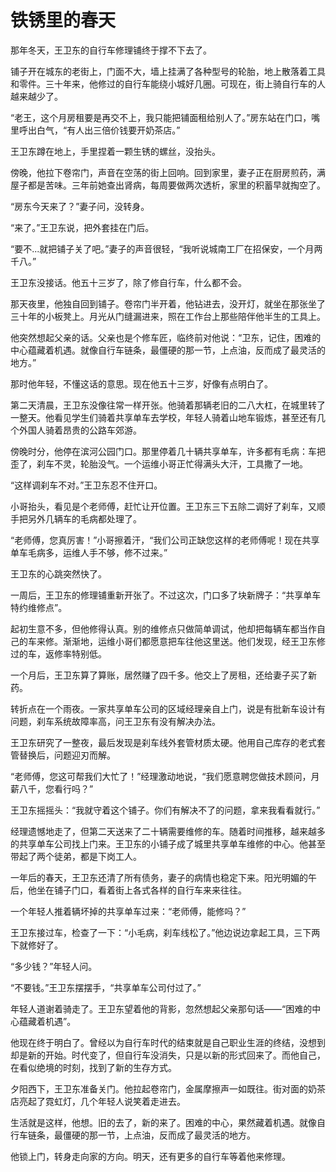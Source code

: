 # 铁锈里的春天

那年冬天，王卫东的自行车修理铺终于撑不下去了。

铺子开在城东的老街上，门面不大，墙上挂满了各种型号的轮胎，地上散落着工具和零件。三十年来，他修过的自行车能绕小城好几圈。可现在，街上骑自行车的人越来越少了。

“老王，这个月房租要是再交不上，我只能把铺面租给别人了。”房东站在门口，嘴里呼出白气，“有人出三倍价钱要开奶茶店。”

王卫东蹲在地上，手里捏着一颗生锈的螺丝，没抬头。

傍晚，他拉下卷帘门，声音在空荡的街上回响。回到家里，妻子正在厨房煎药，满屋子都是苦味。三年前她查出肾病，每周要做两次透析，家里的积蓄早就掏空了。

“房东今天来了？”妻子问，没转身。

“来了。”王卫东说，把外套挂在门后。

“要不...就把铺子关了吧。”妻子的声音很轻，“我听说城南工厂在招保安，一个月两千八。”

王卫东没接话。他五十三岁了，除了修自行车，什么都不会。

那天夜里，他独自回到铺子。卷帘门半开着，他钻进去，没开灯，就坐在那张坐了三十年的小板凳上。月光从门缝漏进来，照在工作台上那些陪伴他半生的工具上。

他突然想起父亲的话。父亲也是个修车匠，临终前对他说：“卫东，记住，困难的中心蕴藏着机遇。就像自行车链条，最僵硬的那一节，上点油，反而成了最灵活的地方。”

那时他年轻，不懂这话的意思。现在他五十三岁，好像有点明白了。

第二天清晨，王卫东没像往常一样开张。他骑着那辆老旧的二八大杠，在城里转了一整天。他看见学生们骑着共享单车去学校，年轻人骑着山地车锻炼，甚至还有几个外国人骑着昂贵的公路车郊游。

傍晚时分，他停在滨河公园门口。那里停着几十辆共享单车，许多都有毛病：车把歪了，刹车不灵，轮胎没气。一个运维小哥正忙得满头大汗，工具撒了一地。

“这样调刹车不对。”王卫东忍不住开口。

小哥抬头，看见是个老师傅，赶忙让开位置。王卫东三下五除二调好了刹车，又顺手把另外几辆车的毛病都处理了。

“老师傅，您真厉害！”小哥擦着汗，“我们公司正缺您这样的老师傅呢！现在共享单车毛病多，运维人手不够，修不过来。”

王卫东的心跳突然快了。

一周后，王卫东的修理铺重新开张了。不过这次，门口多了块新牌子：“共享单车特约维修点”。

起初生意不多，但他修得认真。别的维修点只做简单调试，他却把每辆车都当作自己的车来修。渐渐地，运维小哥们都愿意把车往他这里送。他们发现，经王卫东修过的车，返修率特别低。

一个月后，王卫东算了算账，居然赚了四千多。他交上了房租，还给妻子买了新药。

转折点在一个雨夜。一家共享单车公司的区域经理亲自上门，说是有批新车设计有问题，刹车系统故障率高，问王卫东有没有解决办法。

王卫东研究了一整夜，最后发现是刹车线外套管材质太硬。他用自己库存的老式套管替换后，问题迎刃而解。

“老师傅，您这可帮我们大忙了！”经理激动地说，“我们愿意聘您做技术顾问，月薪八千，您看行吗？”

王卫东摇摇头：“我就守着这个铺子。你们有解决不了的问题，拿来我看看就行。”

经理遗憾地走了，但第二天送来了二十辆需要维修的车。随着时间推移，越来越多的共享单车公司找上门来。王卫东的小铺子成了城里共享单车维修的中心。他甚至带起了两个徒弟，都是下岗工人。

一年后的春天，王卫东还清了所有债务，妻子的病情也稳定下来。阳光明媚的午后，他坐在铺子门口，看着街上各式各样的自行车来来往往。

一个年轻人推着辆坏掉的共享单车过来：“老师傅，能修吗？”

王卫东接过车，检查了一下：“小毛病，刹车线松了。”他边说边拿起工具，三下两下就修好了。

“多少钱？”年轻人问。

“不要钱。”王卫东摆摆手，“共享单车公司付过了。”

年轻人道谢着骑走了。王卫东望着他的背影，忽然想起父亲那句话——“困难的中心蕴藏着机遇”。

他现在终于明白了。曾经以为自行车时代的结束就是自己职业生涯的终结，没想到却是新的开始。时代变了，但自行车没消失，只是以新的形式回来了。而他自己，在看似绝境的时刻，找到了新的生存方式。

夕阳西下，王卫东准备关门。他拉起卷帘门，金属摩擦声一如既往。街对面的奶茶店亮起了霓虹灯，几个年轻人说笑着走进去。

生活就是这样，他想。旧的去了，新的来了。困难的中心，果然藏着机遇。就像自行车链条，最僵硬的那一节，上点油，反而成了最灵活的地方。

他锁上门，转身走向家的方向。明天，还有更多的自行车等着他来修理。